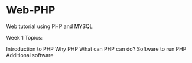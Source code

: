 # Web-PHP
Web tutorial using PHP and MYSQL


Week 1
Topics:

Introduction to PHP
Why PHP
What can PHP can do?
Software to run PHP
Additional software



